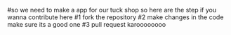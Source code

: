 #so we need to make a app for our tuck shop so here are the step if you wanna contribute here
#1 fork the repository
#2 make changes in the code make sure its a good one
#3 pull request karoooooooo
